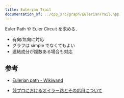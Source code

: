 ```yaml
---
title: Eulerian Trail
documentation_of: ../cpp_src/graph/EulerianTrail.hpp
---
```


Euler Path や Euler Circuit を求める．

- 有向/無向に対応
- グラフは simple でなくてもよい
- 連結成分が複数ある場合も対応

## 参考

- [Eulerian path - Wikiwand](https://www.wikiwand.com/en/Eulerian_path#/Hierholzer.27s_algorithm)

- [競プロにおけるオイラー路とその応用について](https://kokiymgch.hatenablog.com/entry/2017/12/07/193238)